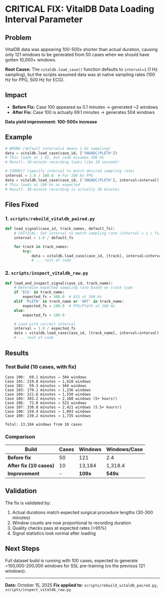 # CRITICAL FIX: VitalDB Data Loading Interval Parameter

## Problem

VitalDB data was appearing 100-500x shorter than actual duration, causing only 121 windows to be generated from 50 cases when we should have gotten 10,000+ windows.

**Root Cause:** The `vitaldb.load_case()` function defaults to `interval=1` (1 Hz sampling), but the scripts assumed data was at native sampling rates (100 Hz for PPG, 500 Hz for ECG).

## Impact

- **Before Fix:** Case 100 appeared as 0.1 minutes → generated ~2 windows
- **After Fix:** Case 100 is actually 69.1 minutes → generates 504 windows

**Data yield improvement: 100-500x increase**

## Example

```python
# WRONG (default interval=1 means 1 Hz sampling)
data = vitaldb.load_case(case_id, ['SNUADC/PLETH'])
# This loads at 1 Hz, but code assumes 100 Hz
# Result: 30-minute recording looks like 18 seconds!

# CORRECT (specify interval to match desired sampling rate)
interval = 1.0 / 100.0  # For 100 Hz PPG
data = vitaldb.load_case(case_id, ['SNUADC/PLETH'], interval=interval)
# This loads at 100 Hz as expected
# Result: 30-minute recording is actually 30 minutes
```

## Files Fixed

### 1. `scripts/rebuild_vitaldb_paired.py`

```python
def load_signal(case_id, track_names, default_fs):
    # CRITICAL: Set interval to match sampling rate (interval = 1 / fs)
    interval = 1.0 / default_fs

    for track in track_names:
        try:
            data = vitaldb.load_case(case_id, [track], interval=interval)
            # ... rest of code
```

### 2. `scripts/inspect_vitaldb_raw.py`

```python
def load_and_inspect_signal(case_id, track_name):
    # Determine expected sampling rate based on track type
    if 'ECG' in track_name:
        expected_fs = 500.0  # ECG at 500 Hz
    elif 'PLETH' in track_name or 'ART' in track_name:
        expected_fs = 100.0  # PPG/Pleth at 100 Hz
    else:
        expected_fs = 100.0

    # Load with correct interval
    interval = 1.0 / expected_fs
    data = vitaldb.load_case(case_id, [track_name], interval=interval)
    # ... rest of code
```

## Results

### Test Build (10 cases, with fix)

```
Case 100:  69.1 minutes → 504 windows
Case 101: 219.8 minutes → 1,610 windows
Case 102:  59.3 minutes → 344 windows
Case 103: 179.1 minutes → 1,236 windows
Case 104: 221.6 minutes → 1,550 windows
Case 105: 303.2 minutes → 2,168 windows (5+ hours!)
Case 106:  72.0 minutes → 523 windows
Case 107: 330.8 minutes → 2,421 windows (5.5+ hours!)
Case 108: 159.4 minutes → 1,093 windows
Case 109: 239.2 minutes → 1,735 windows

Total: 13,184 windows from 10 cases
```

### Comparison

| Build | Cases | Windows | Windows/Case |
|-------|-------|---------|--------------|
| **Before fix** | 50 | 121 | 2.4 |
| **After fix (10 cases)** | 10 | 13,184 | 1,318.4 |
| **Improvement** | - | **109x** | **549x** |

## Validation

The fix is validated by:
1. Actual durations match expected surgical procedure lengths (30-300 minutes)
2. Window counts are now proportional to recording duration
3. Quality checks pass at expected rates (>95%)
4. Signal statistics look normal after loading

## Next Steps

Full dataset build is running with 100 cases, expected to generate ~100,000-200,000 windows for SSL pre-training (vs the previous 121 windows).

---

**Date:** October 15, 2025
**Fix applied to:** `scripts/rebuild_vitaldb_paired.py`, `scripts/inspect_vitaldb_raw.py`

